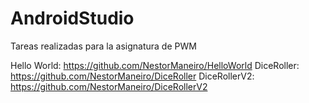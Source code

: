 # AndroidStudio
Tareas realizadas para la asignatura de PWM

Hello World: https://github.com/NestorManeiro/HelloWorld
DiceRoller: https://github.com/NestorManeiro/DiceRoller
DiceRollerV2: https://github.com/NestorManeiro/DiceRollerV2
